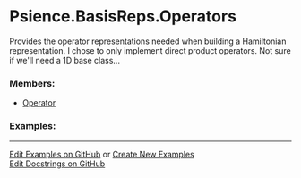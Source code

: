 # <a id="Psience.BasisReps.Operators">Psience.BasisReps.Operators</a>
    
Provides the operator representations needed when building a Hamiltonian representation.
I chose to only implement direct product operators. Not sure if we'll need a 1D base class...

### Members:

  - [Operator](Operators/Operator.md)

### Examples:



___

[Edit Examples on GitHub](https://github.com/McCoyGroup/References/edit/gh-pages/Documentation/examples/Psience/BasisReps/Operators.md) or 
[Create New Examples](https://github.com/McCoyGroup/References/new/gh-pages/?filename=Documentation/examples/Psience/BasisReps/Operators.md) <br/>
[Edit Docstrings on GitHub](https://github.com/McCoyGroup/Psience/edit/master/BasisReps/Operators/__init__.py?message=Update%20Docs)